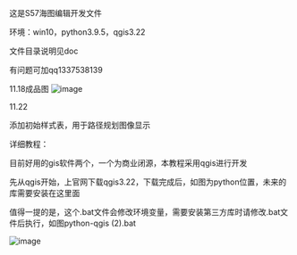 这是S57海图编辑开发文件

环境：win10，python3.9.5，qgis3.22

文件目录说明见doc

有问题可加qq1337538139


11.18成品图
![image](https://github.com/user-attachments/assets/f002c468-69d0-45e6-b100-50ec594008ce)

11.22

添加初始样式表，用于路径规划图像显示






详细教程：

目前好用的gis软件两个，一个为商业闭源，本教程采用qgis进行开发

先从qgis开始，上官网下载qgis3.22，下载完成后，如图为python位置，未来的库需要安装在这里面

值得一提的是，这个.bat文件会修改环境变量，需要安装第三方库时请修改.bat文件后执行，如图python-qgis (2).bat


![image](https://github.com/user-attachments/assets/afa8adfe-f511-44ed-9d9c-b65d90de7fcf)



